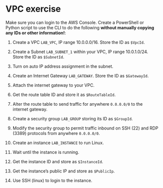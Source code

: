 VPC exercise
============

Make sure you can login to the AWS Console.
Create a PowerShell or Python script to use the CLI to do the
following **without manually copying any IDs or other information!**:

1.  Create a VPC `LAB_VPC`, IP range 10.0.0.0/16. Store the ID as
    `$VpcId`.

2.  Create a Subnet `LAB_SUBNET_1` within your VPC, IP
    range 10.0.1.0/24. Store the ID as `$SubnetId`.

3.  Turn on auto IP address assignment in the subnet.

4.  Create an Internet Gateway `LAB_GATEWAY`. Store the ID as
    `$GatewayId`.

5.  Attach the internet gateway to your VPC.

6.  Get the route table ID and store it as `$RouteTableId`.

7.  Alter the route table to send traffic for anywhere `0.0.0.0/0` to
    the internet gateway.

8.  Create a security group `LAB_GROUP` storing its ID as `$GroupId`.

9.  Modify the security group to permit traffic inbound on SSH (22) and
    RDP (3389) protocols from anywhere `0.0.0.0/0`.

10. Create an instance `LAB_INSTANCE` to run Linux.

11. Wait until the instance is running.

12. Get the instance ID and store as `$InstanceId`.

13. Get the instance’s public IP and store as `$PublicIp`.

14. Use SSH (linux) to login to the instance.

